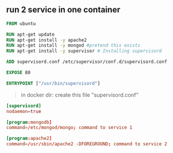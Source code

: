 ## run 2 service in one container
```dockerFile
FROM ubuntu

RUN apt-get update
RUN apt-get install -y apache2
RUN apt-get install -y mongod #pretend this exists
RUN apt-get install -y supervisor # Installing supervisord

ADD supervisord.conf /etc/supervisor/conf.d/supervisord.conf 

EXPOSE 80

ENTRYPOINT ["/usr/bin/supervisord"]
```

> in docker dir: create this file "supervisord.conf"
```conf
[supervisord]
nodaemon=true

[program:mongodb]
command=/etc/mongod/mongo; command to service 1

[program:apache2]
command=/usr/sbin/apache2 -DFOREGROUND; command to service 2
```


